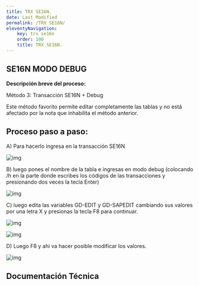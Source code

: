 ```yaml
---
title: TRX SE16N.
date: Last Modified
permalink: /TRX SE16N/
eleventyNavigation:
    key: trx se16n
    order: 100
    title: TRX SE16N.
---
```

## **SE16N MODO DEBUG**


**Descripción breve del proceso:**

Método 3: Transacción SE16N + Debug 

Este método favorito permite editar completamente las tablas y no está afectado por la nota que inhabilita el método anterior.


## Proceso paso a paso:
 
 
A) Para hacerlo ingresa en la transacción SE16N

![img](../content/images/Transacciones/trx1.jpg)

B) luego pones el nombre de la tabla e ingresas en modo debug (colocando /h en la parte donde escribes los códigos de las transacciones y presionando dos veces la tecla Enter)

![img](../content/images/Transacciones/trx2.jpg)

C) luego edita las variables GD-EDIT y GD-SAPEDIT cambiando sus valores por una letra X y presionas la tecla F8 para continuar.

![img](../content/images/Transacciones/trx3.jpg)

![img](../content/images/Transacciones/trx4.jpg)

D) Luego F8 y ahi va hacer posible modificar los valores.

![img](../content/images/Transacciones/trx5.jpg)



## Documentación Técnica

